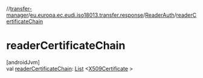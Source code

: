 //[transfer-manager](../../../index.md)/[eu.europa.ec.eudi.iso18013.transfer.response](../index.md)/[ReaderAuth](index.md)/[readerCertificateChain](reader-certificate-chain.md)

# readerCertificateChain

[androidJvm]\
val [readerCertificateChain](reader-certificate-chain.md): [List](https://kotlinlang.org/api/latest/jvm/stdlib/kotlin.collections/-list/index.html)
&lt;[X509Certificate](https://developer.android.com/reference/kotlin/java/security/cert/X509Certificate.html)
&gt;
